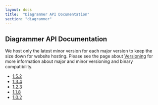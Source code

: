 ```yaml
---
layout: docs
title:  "Diagrammer API Documentation"
section: "diagrammer"
---
```


## Diagrammer API Documentation

We host only the latest minor version for each major version to keep the size down for website hosting.
Please see the page about [Versioning](../../chisel3/docs/appendix/versioning.html) for more information about major and minor versioning and binary compatibility.

* [1.5.2](1.5.2/)
* [1.3.4](1.3.4/)
* [1.2.3](1.2.3/)
* [1.1.8](1.1.8/)
* [1.0.2](1.0.2/)


